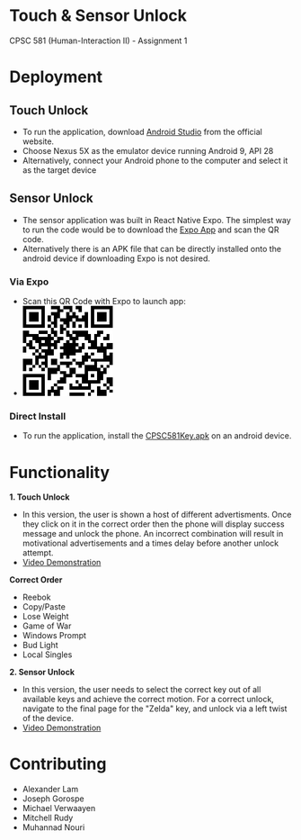 # Touch & Sensor Unlock
CPSC 581 (Human-Interaction II) - Assignment 1

# Deployment
## Touch Unlock
- To run the application, download [Android Studio](https://developer.android.com/studio/?gclid=EAIaIQobChMIkNeyiofW4AIVtBx9Ch3RcAxpEAAYASAAEgKE5fD_BwE) from the official website.
- Choose Nexus 5X as the emulator device running Android 9, API 28
- Alternatively, connect your Android phone to the computer and select it as the target device

## Sensor Unlock
- The sensor application was built in React Native Expo. The simplest way to run the code would be to download the [Expo App](https://play.google.com/store/apps/details?id=host.exp.exponent&hl=en_CA) and scan the QR code.
- Alternatively there is an APK file that can be directly installed onto the android device if downloading Expo is not desired.
### Via Expo
- Scan this QR Code with Expo to launch app:
- ![QRCode for Sensor App](/SensorApplication/ExpoQRCode.png)
### Direct Install
- To run the application, install the [CPSC581Key.apk](/SensorApplication/CPSC581Key.apk) on an android device.

# Functionality

**1. Touch Unlock**
 * In this version, the user is shown a host of different advertisments. Once they click on it in the correct order then the phone will display success message and unlock the phone. An incorrect combination will result in motivational advertisements and a times delay before another unlock attempt.
 * [Video Demonstration](https://www.youtube.com/watch?v=xMwIyFzVys0&feature=youtu.be)
 
 **Correct Order**
- Reebok
- Copy/Paste 
- Lose Weight 
- Game of War
- Windows Prompt
- Bud Light
- Local Singles
 
**2. Sensor Unlock**
 * In this version, the user needs to select the correct key out of all available keys and achieve the correct motion. For a correct unlock, navigate to the final page for the "Zelda" key, and unlock via a left twist of the device.
* [Video Demonstration](https://www.youtube.com/watch?v=-o7-d0jJUZw&feature=youtu.be)

# Contributing
- Alexander Lam
- Joseph Gorospe
- Michael Verwaayen
- Mitchell Rudy
- Muhannad Nouri
